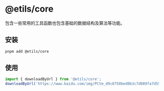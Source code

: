 # @etils/core

包含一些常用的工具函数也包含基础的数据结构及算法等功能。

## 安装

```bash
pnpm add @etils/core
```

## 使用

```ts
import { downloadByUrl } from '@etils/core';
downloadByUrl('https://www.baidu.com/img/PCtm_d9c8750bed0b3c7d089fa7d55720d6cf.png', 'baidu.png');
```

<!-- 更多功能列表，请参阅 [functions list](/core/store/)。 -->
